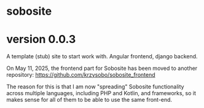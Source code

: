 # sobosite
# version 0.0.3
A template (stub) site to start work with.  Angular frontend, django backend.

On May 11, 2025, the frontend part for Sobosite has been moved to another repository:
https://github.com/krzysobo/sobosite_frontend

The reason for this is that I am now "spreading" Sobosite functionality across multiple languages, 
including PHP and Kotlin, and frameworks, so it makes sense for all of them to be able to use the same front-end.

